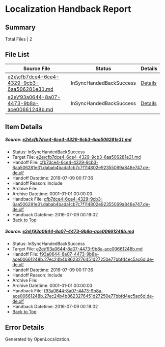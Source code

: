 # <a name='report-top'></a> Localization Handback Report

## Summary
 Total Files | 2

## File List
 Source File | Status | Details 
 ----------- | ------ | ------- 
 [e2e\cfb7dce4-6ce4-4329-9cb3-6aa506281e31.md](https://github.com/OpenLocalizationTestOrg/oltest/blob/9a8967dd01da9dd8e9aa013e9f4b34e28f61544c/e2e/cfb7dce4-6ce4-4329-9cb3-6aa506281e31.md) | InSyncHandedBackSuccess | [Details](#6cc71bd9ac420d70ef0d3fb2a4d597fe6d6c55f510)
 [e2e\f93a0644-8a07-4473-9b8a-ace00661248b.md](https://github.com/OpenLocalizationTestOrg/oltest/blob/9a8967dd01da9dd8e9aa013e9f4b34e28f61544c/e2e/f93a0644-8a07-4473-9b8a-ace00661248b.md) | InSyncHandedBackSuccess | [Details](#b561079c4e7bcab2c999f306113834206d5f852a11)

## Item Details
##### <a name='6cc71bd9ac420d70ef0d3fb2a4d597fe6d6c55f510'></a> Source: [e2e\cfb7dce4-6ce4-4329-9cb3-6aa506281e31.md](https://github.com/OpenLocalizationTestOrg/oltest/blob/9a8967dd01da9dd8e9aa013e9f4b34e28f61544c/e2e/cfb7dce4-6ce4-4329-9cb3-6aa506281e31.md)
* Status: InSyncHandedBackSuccess
* Target File: [e2e\cfb7dce4-6ce4-4329-9cb3-6aa506281e31.md](https://github.com/OpenLocalizationTestOrg/oltest-dede-fly/blob/f369393a78e2149dc9f2fdfd85ca76f7fd08ab88/e2e/cfb7dce4-6ce4-4329-9cb3-6aa506281e31.md)
* Handoff File: [cfb7dce4-6ce4-4329-9cb3-6aa506281e31.dabab4bada1cb7c7f114802e92355069a848e747.de-de.xlf](https://github.com/OpenLocalizationTestOrg/olhandoff-e2e/blob/c377cfebddb43e649f147147aeb12d32bf36d90f/ol-handoff/OpenLocalizationTestOrg/oltest-dede-fly/ci/cfb7dce4-6ce4-4329-9cb3-6aa506281e31.dabab4bada1cb7c7f114802e92355069a848e747.de-de.xlf)
* Handoff Datetime: 2016-07-09 00:17:36
* Handoff Reason: Include
* Archive File: 
* Archive Datetime: 0001-01-01 00:00:00
* Handback File: [cfb7dce4-6ce4-4329-9cb3-6aa506281e31.dabab4bada1cb7c7f114802e92355069a848e747.de-de.xlf](https://github.com/OpenLocalizationTestOrg/olhandback-e2e/blob/9de9c1bae65a37f8f8feabcb2e21476b574ae1b4/ol-handback/OpenLocalizationTestOrg/oltest-dede-fly/ci/cfb7dce4-6ce4-4329-9cb3-6aa506281e31.dabab4bada1cb7c7f114802e92355069a848e747.de-de.xlf)
* Handback Datetime: 2016-07-09 00:18:02
* [Back to Top](#report-top)

##### <a name='b561079c4e7bcab2c999f306113834206d5f852a11'></a> Source: [e2e\f93a0644-8a07-4473-9b8a-ace00661248b.md](https://github.com/OpenLocalizationTestOrg/oltest/blob/9a8967dd01da9dd8e9aa013e9f4b34e28f61544c/e2e/f93a0644-8a07-4473-9b8a-ace00661248b.md)
* Status: InSyncHandedBackSuccess
* Target File: [e2e\f93a0644-8a07-4473-9b8a-ace00661248b.md](https://github.com/OpenLocalizationTestOrg/oltest-dede-fly/blob/f369393a78e2149dc9f2fdfd85ca76f7fd08ab88/e2e/f93a0644-8a07-4473-9b8a-ace00661248b.md)
* Handoff File: [f93a0644-8a07-4473-9b8a-ace00661248b.27ec24b4b8623276451d27250e77bbfd4ec5ac6d.de-de.xlf](https://github.com/OpenLocalizationTestOrg/olhandoff-e2e/blob/c377cfebddb43e649f147147aeb12d32bf36d90f/ol-handoff/OpenLocalizationTestOrg/oltest-dede-fly/ci/f93a0644-8a07-4473-9b8a-ace00661248b.27ec24b4b8623276451d27250e77bbfd4ec5ac6d.de-de.xlf)
* Handoff Datetime: 2016-07-09 00:17:36
* Handoff Reason: Include
* Archive File: 
* Archive Datetime: 0001-01-01 00:00:00
* Handback File: [f93a0644-8a07-4473-9b8a-ace00661248b.27ec24b4b8623276451d27250e77bbfd4ec5ac6d.de-de.xlf](https://github.com/OpenLocalizationTestOrg/olhandback-e2e/blob/9de9c1bae65a37f8f8feabcb2e21476b574ae1b4/ol-handback/OpenLocalizationTestOrg/oltest-dede-fly/ci/f93a0644-8a07-4473-9b8a-ace00661248b.27ec24b4b8623276451d27250e77bbfd4ec5ac6d.de-de.xlf)
* Handback Datetime: 2016-07-09 00:18:02
* [Back to Top](#report-top)


## Error Details

Generated by OpenLocalization.
